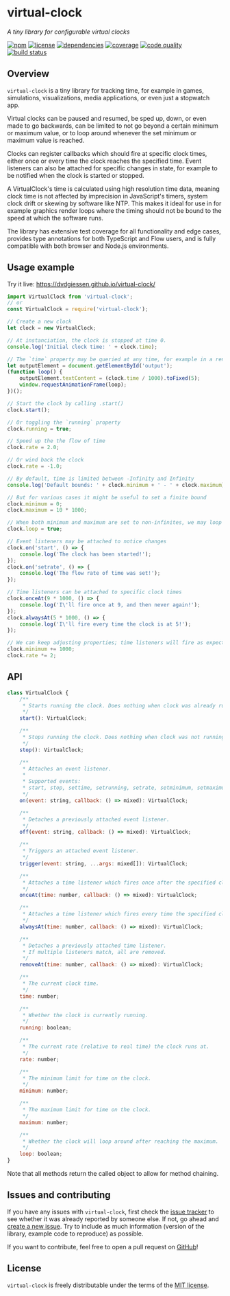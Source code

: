 # virtual-clock

*A tiny library for configurable virtual clocks*

[![npm](https://badgen.net/npm/v/virtual-clock)](https://www.npmjs.com/package/virtual-clock)
[![license](https://badgen.net/github/license/dvdgiessen/virtual-clock)](https://github.com/DvdGiessen/virtual-clock/blob/master/LICENSE)
[![dependencies](https://badgen.net/david/dep/dvdgiessen/virtual-clock)](https://david-dm.org/DvdGiessen/virtual-clock)
[![coverage](https://badgen.net/codecov/c/github/dvdgiessen/virtual-clock)](https://codecov.io/gh/DvdGiessen/virtual-clock)
[![code quality](https://badgen.net/codacy/grade/bae573f4dab14b01af199ad21c810318)](https://www.codacy.com/app/github_94/virtual-clock)
[![build status](https://travis-ci.org/DvdGiessen/virtual-clock.svg?branch=master)](https://travis-ci.org/DvdGiessen/virtual-clock)

## Overview

`virtual-clock` is a tiny library for tracking time, for example in games,
simulations, visualizations, media applications, or even just a stopwatch app.

Virtual clocks can be paused and resumed, be sped up, down, or even made to go
backwards, can be limited to not go beyond a certain minimum or maximum value,
or to loop around whenever the set minimum or maximum value is reached.

Clocks can register callbacks which should fire at specific clock times, either
once or every time the clock reaches the specified time. Event listeners can
also be attached for specific changes in state, for example to be notified when
the clock is started or stopped.

A VirtualClock's time is calculated using high resolution time data, meaning
clock time is not affected by imprecision in JavaScript's timers, system clock
drift or skewing by software like NTP. This makes it ideal for use in for
example graphics render loops where the timing should not be bound to the speed
at which the software runs.

The library has extensive test coverage for all functionality and edge cases,
provides type annotations for both TypeScript and Flow users, and is fully
compatible with both browser and Node.js environments.

## Usage example

Try it live: https://dvdgiessen.github.io/virtual-clock/

```js
import VirtualClock from 'virtual-clock';
// or
const VirtualClock = require('virtual-clock');

// Create a new clock
let clock = new VirtualClock;

// At instanciation, the clock is stopped at time 0.
console.log('Initial clock time: ' + clock.time);

// The `time` property may be queried at any time, for example in a render loop
let outputElement = document.getElementById('output');
(function loop() {
    outputElement.textContent = (clock.time / 1000).toFixed(5);
    window.requestAnimationFrame(loop);
})();

// Start the clock by calling .start()
clock.start();

// Or toggling the `running` property
clock.running = true;

// Speed up the the flow of time
clock.rate = 2.0;

// Or wind back the clock
clock.rate = -1.0;

// By default, time is limited between -Infinity and Infinity
console.log('Default bounds: ' + clock.minimum + ' - ' + clock.maximum);

// But for various cases it might be useful to set a finite bound
clock.minimum = 0;
clock.maximum = 10 * 1000;

// When both minimum and maximum are set to non-infinites, we may loop time
clock.loop = true;

// Event listeners may be attached to notice changes
clock.on('start', () => {
    console.log('The clock has been started!');
});
clock.on('setrate', () => {
    console.log('The flow rate of time was set!');
});

// Time listeners can be attached to specific clock times
clock.onceAt(9 * 1000, () => {
    console.log('I\'ll fire once at 9, and then never again!');
});
clock.alwaysAt(5 * 1000, () => {
    console.log('I\'ll fire every time the clock is at 5!');
});

// We can keep adjusting properties; time listeners will fire as expected
clock.minimum += 1000;
clock.rate *= 2;
```

## API

```js
class VirtualClock {
    /**
     * Starts running the clock. Does nothing when clock was already running.
     */
    start(): VirtualClock;

    /**
     * Stops running the clock. Does nothing when clock was not running.
     */
    stop(): VirtualClock;

    /**
     * Attaches an event listener.
     *
     * Supported events:
     * start, stop, settime, setrunning, setrate, setminimum, setmaximum, setloop
     */
    on(event: string, callback: () => mixed): VirtualClock;

    /**
     * Detaches a previously attached event listener.
     */
    off(event: string, callback: () => mixed): VirtualClock;

    /**
     * Triggers an attached event listener.
     */
    trigger(event: string, ...args: mixed[]): VirtualClock;

    /**
     * Attaches a time listener which fires once after the specified clock time has passed.
     */
    onceAt(time: number, callback: () => mixed): VirtualClock;

    /**
     * Attaches a time listener which fires every time the specified clock time has passed.
     */
    alwaysAt(time: number, callback: () => mixed): VirtualClock;

    /**
     * Detaches a previously attached time listener.
     * If multiple listeners match, all are removed.
     */
    removeAt(time: number, callback: () => mixed): VirtualClock;

    /**
     * The current clock time.
     */
    time: number;

    /**
     * Whether the clock is currently running.
     */
    running: boolean;

    /**
     * The current rate (relative to real time) the clock runs at.
     */
    rate: number;

    /**
     * The minimum limit for time on the clock.
     */
    minimum: number;

    /**
     * The maximum limit for time on the clock.
     */
    maximum: number;

    /**
     * Whether the clock will loop around after reaching the maximum.
     */
    loop: boolean;
}
```

Note that all methods return the called object to allow for method chaining.

## Issues and contributing

If you have any issues with `virtual-clock`, first check the [issue tracker](
https://github.com/DvdGiessen/virtual-clock/issues) to see whether it was
already reported by someone else. If not, go ahead and [create a new issue](
https://github.com/DvdGiessen/virtual-clock/issues/new). Try to include as much
information (version of the library, example code to reproduce) as possible.

If you want to contribute, feel free to open a pull request on [GitHub](
https://github.com/DvdGiessen/virtual-clock)!

## License

`virtual-clock` is freely distributable under the terms of the
[MIT license](https://github.com/DvdGiessen/virtual-clock/blob/master/LICENSE).
